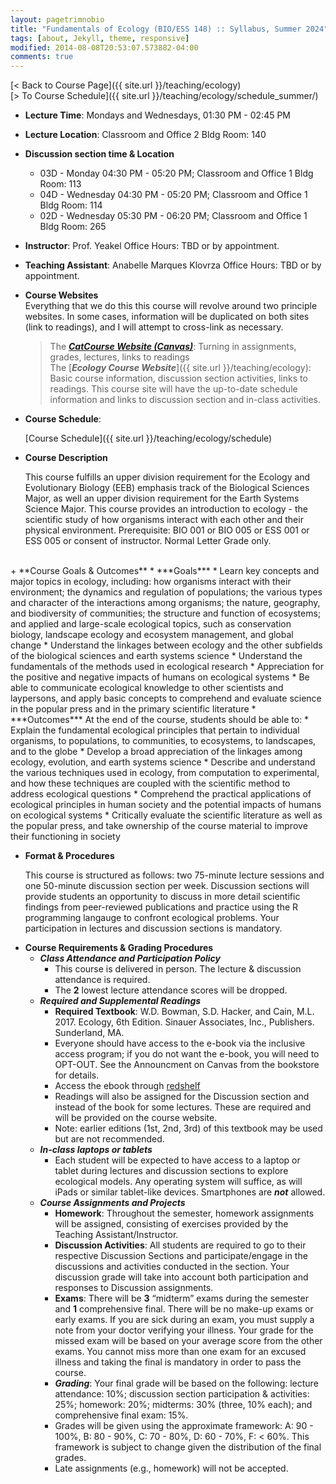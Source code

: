 ```yaml
---
layout: pagetrimnobio
title: "Fundamentals of Ecology (BIO/ESS 148) :: Syllabus, Summer 2024"
tags: [about, Jekyll, theme, responsive]
modified: 2014-08-08T20:53:07.573882-04:00
comments: true
---
```


[< Back to Course Page]({{ site.url }}/teaching/ecology)  
[> To Course Schedule]({{ site.url }}/teaching/ecology/schedule_summer/)


+ **Lecture Time**: Mondays and Wednesdays, 01:30 PM - 02:45 PM    
+ **Lecture Location**: Classroom and Office 2 Bldg Room: 140  
+ **Discussion section time & Location**  
    * 03D - Monday 04:30 PM - 05:20 PM; Classroom and Office 1 Bldg Room: 113  
    * 04D - Wednesday 04:30 PM - 05:20 PM; Classroom and Office 1 Bldg Room: 114  
    * 02D - Wednesday 05:30 PM - 06:20 PM; Classroom and Office 1 Bldg Room: 265  
+ **Instructor**: Prof. Yeakel Office Hours: TBD or by appointment.       
+ **Teaching Assistant**: Anabelle Marques Klovrza Office Hours: TBD or by appointment.      
+ **Course Websites**  
    Everything that we do this this course will revolve around two principle websites. In some cases, information will be duplicated on both sites (link to readings), and I will attempt to cross-link as necessary.
    > The [***CatCourse Website (Canvas)***](https://catcourses.ucmerced.edu/): Turning in assignments, grades, lectures, links to readings  
    > The [***Ecology Course Website***]({{ site.url }}/teaching/ecology): Basic course information, discussion section activities, links to readings. This course site will have the up-to-date schedule information and links to discussion section and in-class activities.  
+ **Course Schedule**: 

    [Course Schedule]({{ site.url }}/teaching/ecology/schedule)  

+ **Course Description**  

    This course fulfills an upper division requirement for the Ecology and Evolutionary Biology (EEB) emphasis track of the Biological Sciences Major, as well an upper division requirement for the Earth Systems Science Major. This course provides an introduction to ecology - the scientific study of how organisms interact with each other and their physical environment. Prerequisite: BIO 001 or BIO 005 or ESS 001 or ESS 005 or consent of instructor. Normal Letter Grade only.
<br>  
+ **Course Goals & Outcomes**  
    * ***Goals***
        * Learn key concepts and major topics in ecology, including: how organisms interact with their environment; the dynamics and regulation of populations; the various types and character of the interactions among organisms; the nature, geography, and biodiversity of communities; the structure and function of ecosystems; and applied and large-scale ecological topics, such as conservation biology, landscape ecology and ecosystem management, and global change
        * Understand the linkages between ecology and the other subfields of the biological sciences and earth systems science
        * Understand the fundamentals of the methods used in ecological research
        * Appreciation for the positive and negative impacts of humans on ecological systems
        * Be able to communicate ecological knowledge to other scientists and laypersons, and apply basic concepts to comprehend and evaluate science in the popular press and in the primary scientific literature
    * ***Outcomes*** At the end of the course, students should be able to:
        * Explain the fundamental ecological principles that pertain to individual organisms, to populations, to communities, to ecosystems, to landscapes, and to the globe
        * Develop a broad appreciation of the linkages among ecology, evolution, and earth systems science
        * Describe and understand the various techniques used in ecology, from computation to experimental, and how these techniques are coupled with the scientific method to address ecological questions
        * Comprehend the practical applications of ecological principles in human society and the potential impacts of humans on ecological systems
        * Critically evaluate the scientific literature as well as the popular press, and take ownership of the course material to improve their functioning in society

+ **Format & Procedures**  
    
    This course is structured as follows: two 75-minute lecture sessions and one 50-minute discussion section per week. Discussion sections will provide students an opportunity to discuss in more detail scientific findings from peer-reviewed publications and practice using the R programming langauge to confront ecological problems. Your participation in lectures and discussion sections is mandatory.  
<!-- 
    We will also spend a Saturday morning in March exploring the Vernal Pools ecosystem just off campus to apply some of our newly gained ecological knowledge to the field. All students are required to attend and participate. Field observations from the Vernal Pools will be used to write a Field Report towards the end of the semester. -->


+ **Course Requirements & Grading Procedures**  
    * ***Class Attendance and Participation Policy***  
        * This course is delivered in person. The lecture & discussion attendance is required.
        <!-- * Attendance and participation in the discussion section is required and will be a component of the student’s course grade.   -->
        * The **2** lowest lecture attendance scores will be dropped.  
    * ***Required and Supplemental Readings***  
        * **Required Textbook**: W.D. Bowman, S.D. Hacker, and Cain, M.L. 2017. Ecology, 6th Edition. Sinauer Associates, Inc., Publishers. Sunderland, MA.   
        * Everyone should have access to the e-book via the inclusive access program; if you do not want the e-book, you will need to OPT-OUT. See the Announcment on Canvas from the bookstore for details.   
        * Access the ebook through [redshelf](https://brytewave.redshelf.com/)         
        * Readings will also be assigned for the Discussion section and instead of the book for some lectures. These are required and will be provided on the course website.  
        * Note: earlier editions (1st, 2nd, 3rd) of this textbook may be used but are not recommended.  
    * ***In-class laptops or tablets***
        * Each student will be expected to have access to a laptop or tablet during lectures and discussion sections to explore ecological models. Any operating system will suffice, as will iPads or similar tablet-like devices. Smartphones are ***not*** allowed.  
    * ***Course Assignments and Projects***  
        * **Homework**: Throughout the semester,  homework assignments will be assigned, consisting of exercises provided by the Teaching Assistant/Instructor.    
        <!-- * **Quizzes**: Quizzes will be given periodically during the lecture period. They will not necessarily be announced. -->  
        * **Discussion Activities**: All students are required to go to their respective Discussion Sections and participate/engage in the discussions and activities conducted in the section. Your discussion grade will take into account both participation and responses to Discussion assignments.    
        * **Exams**: There will be **3** “midterm” exams during the semester and **1** comprehensive final. There will be no make-up exams or early exams. If you are sick during an exam, you must supply a note from your doctor verifying your illness. Your grade for the missed exam will be based on your average score from the other exams. You cannot miss more than one exam for an excused illness and taking the final is mandatory in order to pass the course.  
        * ***Grading***: Your final grade will be based on the following: lecture attendance: 10%; discussion section participation & activities: 25%; homework: 20%; midterms: 30% (three, 10% each); and comprehensive final exam: 15%.  
        * Grades will be given using the approximate framework: A: 90 - 100%, B: 80 - 90%, C: 70 - 80%, D: 60 - 70%, F: < 60%. This framework is subject to change given the distribution of the final grades.   
        * Late assignments (e.g., homework) will not be accepted.  
